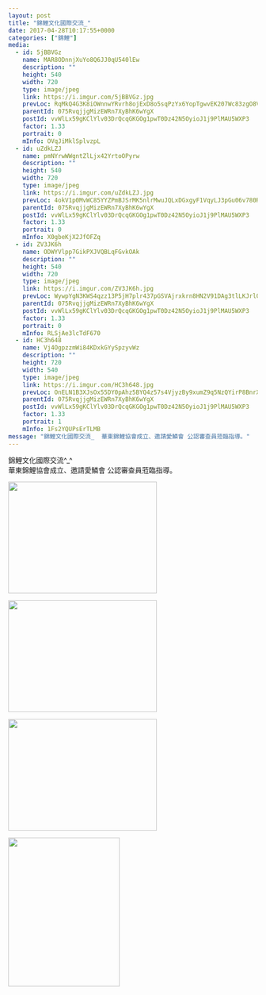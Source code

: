 ```yaml
---
layout: post
title: "錦鯉文化國際交流_" 
date: 2017-04-28T10:17:55+0000 
categories: ["錦鯉"] 
media:
  - id: 5jBBVGz
    name: MAR8ODnnjXuYo8Q6JJ0qU540lEw
    description: ""   
    height: 540
    width: 720
    type: image/jpeg
    link: https://i.imgur.com/5jBBVGz.jpg
    prevLoc: RqMkQ4G3K8iOWnnwYRvrh8ojExD8o5sqPzYx6YopTgwvEK207Wc83zgO8V86Ijyzqy0wP7FRyGXQjgAPF785zLpjqLT1Jv1PKZX8snmqOwYkgQIXJnkZ0woLF3GJLBnmYzCxL7Q8DwpPcRAND4xWrNSp5rJJA979fDolmDExA2FqKK6oRBkjfR3Qw99gB0f1X883qMZzU2M2l3jQM6HVjkDpnY62URV6327gyjcEB4JNk3M5HAO1xZm3nPH5wKWgkoKwSKo
    parentId: 075RvqjjgMizEWRn7XyBhK6wYgX
    postId: vvWlLx59gKClYlv03DrQcqGKGOg1pwT0Dz42N5OyioJ1j9PlMAU5WXP3
    factor: 1.33
    portrait: 0
    mInfo: OVqJiMklSplvzpL
  - id: uZdkLZJ
    name: pmNYrwWWgntZlLjx42YrtoOPyrw
    description: ""   
    height: 540
    width: 720
    type: image/jpeg
    link: https://i.imgur.com/uZdkLZJ.jpg
    prevLoc: 4okV1p0MvWC85YYZPmBJSrMK5nlrMwuJQLxDGxgyF1VqyLJ3pGu06v780R0Efy1K81ArZXtxAgz2q3jrul5JrK9koqIp0zLklYNNuvZ05VBj67FKOBAGKDq0FOBKqGgR06f5QVEqpD9zHp0BoGJ8xgCQjlKEARVVspKmNPDDOYfXjlm6N11gS7GxX47rGAc65roMZjJYfxXxPXLzRGHXkYP64X56FZg9BqZpwZHwKzYywRKpCozw6mMwW8tLxglZVqGO
    parentId: 075RvqjjgMizEWRn7XyBhK6wYgX
    postId: vvWlLx59gKClYlv03DrQcqGKGOg1pwT0Dz42N5OyioJ1j9PlMAU5WXP3
    factor: 1.33
    portrait: 0
    mInfo: X0gbeKjX2JfOFZq
  - id: ZV3JK6h
    name: ODWYVlpp7GikPXJVQBLqFGvkOAk
    description: ""   
    height: 540
    width: 720
    type: image/jpeg
    link: https://i.imgur.com/ZV3JK6h.jpg
    prevLoc: WywpYgN3KWS4qzz13P5jH7plr437pGSVAjrxkrn8HN2V91DAg3tlLKJrl0l1tqX1BXkPjVfRwGkyXoQVFw5LW6VP2QTRlWzq7YOGikL16DpEzkfprj5DvgQDCQ9qQw61B9f6v2wAQ1DMtv09YQjJvqCKjqGwWkz4FkMWDkZJj7HEJJomNQLvCZvnV99B8XiR82YDl9R0tLqG0X4DJxs9AMqNggQjsmlJo6JNZ3IE1WVOzl35ckE7ZN9lEwsjQ43gwqyDCxO
    parentId: 075RvqjjgMizEWRn7XyBhK6wYgX
    postId: vvWlLx59gKClYlv03DrQcqGKGOg1pwT0Dz42N5OyioJ1j9PlMAU5WXP3
    factor: 1.33
    portrait: 0
    mInfo: RLSjAe3lcTdF670
  - id: HC3h648
    name: Vj4OgpzzmWi84KDxkGYySpzyvWz
    description: ""   
    height: 720
    width: 540
    type: image/jpeg
    link: https://i.imgur.com/HC3h648.jpg
    prevLoc: OnELN1B3XJsOx55DY0pAhz5BYQ4z57s4VjyzBy9xumZ9q5NzQYirP8BnrXrmiD6KlBLZG0c6n7K5AJEOTP2kqzJ4Y0cvXplA5vV9h7O4qpGPVgto1Vqw36JwfDjNOLvO03CwV6kQwVo1trVO7xmwYkFo6pp60L44u2EWq2D5R8slGGJL6wQyIo2JAEEG4GcNZjzqpY4gi0NpljmlXOUgjqPlw5Aji24r8xNRz3SjwlM5zvvKTQjEv2wvMZs3nrmm1EDwhqm
    parentId: 075RvqjjgMizEWRn7XyBhK6wYgX
    postId: vvWlLx59gKClYlv03DrQcqGKGOg1pwT0Dz42N5OyioJ1j9PlMAU5WXP3
    factor: 1.33
    portrait: 1
    mInfo: 1Fs2YQUPsErTLMB
message: "錦鯉文化國際交流_  華東錦鯉協會成立、邀請愛鱗會 公認審查員蒞臨指導。"
---
```


錦鯉文化國際交流^_^  
華東錦鯉協會成立、邀請愛鱗會 公認審查員蒞臨指導。


[//]: #media:  
<a href="https://i.imgur.com/5jBBVGz.jpg"><img src="https://i.imgur.com/5jBBVGz.jpg" height="225" width="300" /></a> 
  

<a href="https://i.imgur.com/uZdkLZJ.jpg"><img src="https://i.imgur.com/uZdkLZJ.jpg" height="225" width="300" /></a> 
  

<a href="https://i.imgur.com/ZV3JK6h.jpg"><img src="https://i.imgur.com/ZV3JK6h.jpg" height="225" width="300" /></a> 
  

<a href="https://i.imgur.com/HC3h648.jpg"><img src="https://i.imgur.com/HC3h648.jpg" height="300" width="225" /></a> 
 

